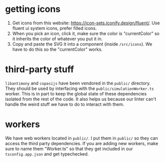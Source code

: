 # getting icons

1.  Get icons from this website: https://icon-sets.iconify.design/fluent/.
    Use fluent ui system icons, prefer filled icons.
2.  When you pick an icon, click it, make sure the color is "currentColor" so it inherits the color of whatever you put it in.
3.  Copy and paste the SVG it into a component (inside `/src/icons`). We have to do this so the "currentColor" works.

# third-party stuff

`libantimony` and `copasijs` have been vendored in the `public/` directory.
They should be used by interfacing with the `public/simulationWorker.ts` worker. This is in part to keep the global state of these
dependencies isolated from the rest of the code. It also helps us because our linter can't handle the weird stuff we have to do
to interact with them.

# workers

We have web workers located in `public/`. I put them in `public/` so they can access the third party dependencies. If you are adding
new workers, make sure to name them "<name>Worker.ts" so that they get included in our `tsconfig.app.json` and get typechecked.
